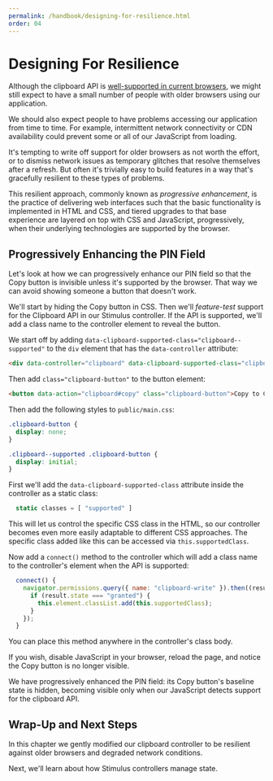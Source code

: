 ```yaml
---
permalink: /handbook/designing-for-resilience.html
order: 04
---
```


# Designing For Resilience

Although the clipboard API is [well-supported in current browsers](https://caniuse.com/#feat=clipboard), we might still expect to have a small number of people with older browsers using our application.

We should also expect people to have problems accessing our application from time to time. For example, intermittent network connectivity or CDN availability could prevent some or all of our JavaScript from loading.

It's tempting to write off support for older browsers as not worth the effort, or to dismiss network issues as temporary glitches that resolve themselves after a refresh. But often it's trivially easy to build features in a way that's gracefully resilient to these types of problems.

This resilient approach, commonly known as _progressive enhancement_, is the practice of delivering web interfaces such that the basic functionality is implemented in HTML and CSS, and tiered upgrades to that base experience are layered on top with CSS and JavaScript, progressively, when their underlying technologies are supported by the browser.

## Progressively Enhancing the PIN Field

Let's look at how we can progressively enhance our PIN field so that the Copy button is invisible unless it's supported by the browser. That way we can avoid showing someone a button that doesn't work.

We'll start by hiding the Copy button in CSS. Then we'll _feature-test_ support for the Clipboard API in our Stimulus controller. If the API is supported, we'll add a class name to the controller element to reveal the button.

We start off by adding `data-clipboard-supported-class="clipboard--supported"` to the `div` element that has the `data-controller` attribute:

```html
<div data-controller="clipboard" data-clipboard-supported-class="clipboard--supported">
```

Then add `class="clipboard-button"` to the button element:

```html
<button data-action="clipboard#copy" class="clipboard-button">Copy to Clipboard</button>
```

Then add the following styles to `public/main.css`:

```css
.clipboard-button {
  display: none;
}

.clipboard--supported .clipboard-button {
  display: initial;
}
```

First we'll add the `data-clipboard-supported-class` attribute inside the controller as a static class:

```js
  static classes = [ "supported" ]
```

This will let us control the specific CSS class in the HTML, so our controller becomes even more easily adaptable to different CSS approaches. The specific class added like this can be accessed via `this.supportedClass`.

Now add a `connect()` method to the controller which will add a class name to the controller's element when the API is supported:

```js
  connect() {
    navigator.permissions.query({ name: "clipboard-write" }).then((result) => {
      if (result.state === "granted") {
        this.element.classList.add(this.supportedClass);
      }
    });
  }
```

You can place this method anywhere in the controller's class body.

If you wish, disable JavaScript in your browser, reload the page, and notice the Copy button is no longer visible.

We have progressively enhanced the PIN field: its Copy button's baseline state is hidden, becoming visible only when our JavaScript detects support for the clipboard API.

## Wrap-Up and Next Steps

In this chapter we gently modified our clipboard controller to be resilient against older browsers and degraded network conditions.

Next, we'll learn about how Stimulus controllers manage state.
